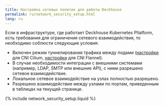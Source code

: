 ```yaml
---
title: Настройка сетевых политик для работы Deckhouse
permalink: ru/network_security_setup.html
lang: ru
---
```


Если в инфраструктуре, где работает Deckhouse Kubernetes Pllatform, есть требования для ограничения сетевого взаимодействия, то необходимо соблюсти следующие условия:

* Включен режим туннелирования трафика между подами ([настройки](modules/021-cni-cilium/configuration.html#parameters-tunnelmode) для CNI Cilium, [настройки](modules/035-cni-flannel/configuration.html#parameters-podnetworkmode) для CNI Flannel).
* В случае необходимости интеграции с внешними системами (например, LDAP, SMTP или внешние API), с ними разрешено сетевое взаимодействие.
* Локальное сетевое взаимодействие на узлах полностью разрешено.
* Разрешено взаимодействие между узлами по портам, приведенным в таблицах на текущей странице.

{% include network_security_setup.liquid %}
